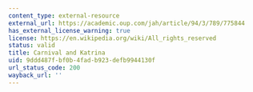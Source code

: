 ```yaml
---
content_type: external-resource
external_url: https://academic.oup.com/jah/article/94/3/789/775844
has_external_license_warning: true
license: https://en.wikipedia.org/wiki/All_rights_reserved
status: valid
title: Carnival and Katrina
uid: 9ddd487f-bf0b-4fad-b923-defb9944130f
url_status_code: 200
wayback_url: ''
---
```

